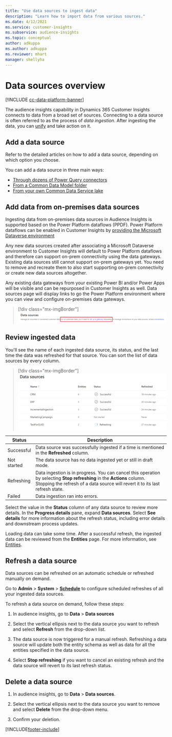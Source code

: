 ```yaml
---
title: "Use data sources to ingest data"
description: "Learn how to import data from various sources."
ms.date: 4/12/2021
ms.service: customer-insights
ms.subservice: audience-insights
ms.topic: conceptual
author: adkuppa
ms.author: adkuppa
ms.reviewer: mhart
manager: shellyha
---
```


# Data sources overview

[!INCLUDE [cc-data-platform-banner](../includes/cc-data-platform-banner.md)]

The audience insights capability in Dynamics 365 Customer Insights connects to data from a broad set of sources. Connecting to a data source is often referred to as the process of *data ingestion*. After ingesting the data, you can [unify](data-unification.md) and take action on it.

## Add a data source

Refer to the detailed articles on how to add a data source, depending on which option you choose.

You can add a data source in three main ways:

- [Through dozens of Power Query connectors](connect-power-query.md)
- [From a Common Data Model folder](connect-common-data-model.md)
- [From your own Common Data Service lake](connect-common-data-service-lake.md)

## Add data from on-premises data sources

Ingesting data from on-premises data sources in Audience Insights is supported based on the Power Platform dataflows (PPDF). Power Platform dataflows can be enabled in Customer Insights by [providing the Microsoft Dataverse environment](manage-environments.md#create-an-environment-in-an-existing-organization)

Any new data sources created after associating a Microsoft Dataverse environment to Customer Insights will default to Power Platform dataflows and therefore can support on-prem connectivity using the data gateways. Existing data sources still cannot support on-prem gateways yet. You need to remove and recreate them to also start supporting on-prem connectivity or create new data sources altogether.

Any existing data gateways from your existing Power BI and/or Power Apps will be visible and can be repurposed in Customer Insights as well. Data sources page will display links to go the Power Platform environment where you can view and configure on-premises data gateways.

> [!div class="mx-imgBorder"]
> ![Data source added](media/data-sources-onpremises-gateways.png "Data source added")

## Review ingested data

You'll see the name of each ingested data source, its status, and the last time the data was refreshed for that source. You can sort the list of data sources by every column.

> [!div class="mx-imgBorder"]
> ![Data source added](media/configure-data-datasource-added.png "Data source added")

|Status  |Description  |
|---------|---------|
|Successful   |Data source was successfully ingested if a time is mentioned in the **Refreshed** column.
|Not started   |The data source has no data ingested yet or still in draft mode.         |
|Refreshing    |Data ingestion is in progress. You can cancel this operation by selecting **Stop refreshing** in the **Actions** column. Stopping the refresh of a data source will revert it to its last refresh state.       |
|Failed     |Data ingestion ran into errors.         |

Select the value in the **Status** column of any data source to review more details. In the **Progress details** pane, expand **Data sources**. Select **See details** for more information about the refresh status, including error details and downstream process updates.

Loading data can take some time. After a successful refresh, the ingested data can be reviewed from the **Entities** page. For more information, see [Entities](entities.md).

## Refresh a data source

Data sources can be refreshed on an automatic schedule or refreshed manually on demand. 

Go to **Admin** > **System** > [**Schedule**](system.md#schedule-tab) to configure scheduled refreshes of all your ingested data sources.

To refresh a data source on demand, follow these steps:

1. In audience insights, go to **Data** > **Data sources**

2. Select the vertical ellipsis next to the data source you want to refresh and select **Refresh** from the drop-down list.

3. The data source is now triggered for a manual refresh. Refreshing a data source will update both the entity schema as well as data for all the entities specified in the data source.

4. Select **Stop refreshing** if you want to cancel an existing refresh and the data source will revert to its last refresh status.

## Delete a data source

1. In audience insights, go to **Data** > **Data sources**.

2. Select the vertical ellipsis next to the data source you want to remove and select **Delete** from the drop-down menu.

3. Confirm your deletion.


[!INCLUDE[footer-include](../includes/footer-banner.md)]
